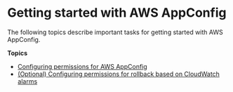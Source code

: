 # Getting started with AWS AppConfig<a name="appconfig-getting-started"></a>

The following topics describe important tasks for getting started with AWS AppConfig\. 

**Topics**
+ [Configuring permissions for AWS AppConfig](appconfig-getting-started-permissions.md)
+ [\(Optional\) Configuring permissions for rollback based on CloudWatch alarms](appconfig-getting-started-cloudwatch-alarms-permissions.md)